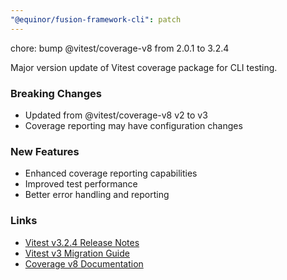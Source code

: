 ```yaml
---
"@equinor/fusion-framework-cli": patch
---
```


chore: bump @vitest/coverage-v8 from 2.0.1 to 3.2.4

Major version update of Vitest coverage package for CLI testing.

### Breaking Changes
- Updated from @vitest/coverage-v8 v2 to v3
- Coverage reporting may have configuration changes

### New Features
- Enhanced coverage reporting capabilities
- Improved test performance
- Better error handling and reporting

### Links
- [Vitest v3.2.4 Release Notes](https://github.com/vitest-dev/vitest/releases/tag/v3.2.4)
- [Vitest v3 Migration Guide](https://vitest.dev/guide/migration.html)
- [Coverage v8 Documentation](https://vitest.dev/guide/coverage.html)
